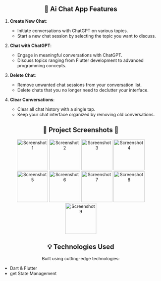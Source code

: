 <h2 align="center"> 🚀 Ai Chat  App Features</h2>

1. **Create New Chat**:

   - Initiate conversations with ChatGPT on various topics.
   - Start a new chat session by selecting the topic you want to discuss.

2. **Chat with ChatGPT**:

   - Engage in meaningful conversations with ChatGPT.
   - Discuss topics ranging from Flutter development to advanced programming concepts.

3. **Delete Chat**:

   - Remove unwanted chat sessions from your conversation list.
   - Delete chats that you no longer need to declutter your interface.

4. **Clear Conversations**:
   - Clear all chat history with a single tap.
   - Keep your chat interface organized by removing old conversations.

<!-- Project Screenshots -->
<h2 align="center">📸 Project Screenshots 📸</h2>
<p align="center">
   <img src="assets/images/photos/1.png" alt="Screenshot 1" width="100">
    <img src="assets/images/photos/2.png" alt="Screenshot 2" width="100">
    <img src="assets/images/photos/3.png" alt="Screenshot 3" width="100">
    <img src="assets/images/photos/4.png" alt="Screenshot 4" width="100">
    <img src="assets/images/photos/5.png" alt="Screenshot 5" width="100">
    <img src="assets/images/photos/6.png" alt="Screenshot 6" width="100">
    <img src="assets/images/photos/7.png" alt="Screenshot 7" width="100">
    <img src="assets/images/photos/8.png" alt="Screenshot 8" width="100">
    <img src="assets/images/photos/9.png" alt="Screenshot 9" width="100">
  
  <!-- Add more screenshots... -->
</p>

<!-- Technologies Used -->
<h2 align="center">💡 Technologies Used</h2>
<p align="center">Built using cutting-edge technologies:</p>

<ul>
  <li>Dart & Flutter</li>
  <li>get State Management</li>
  <!-- Add more technologies... -->
</ul>
